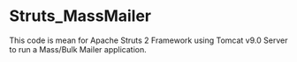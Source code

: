 # Struts_MassMailer
This code is mean for Apache Struts 2 Framework using Tomcat v9.0 Server to run a Mass/Bulk Mailer application. 
